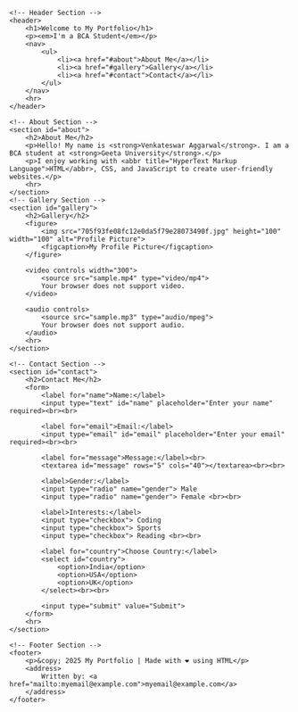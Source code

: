 <!DOCTYPE html>
<html lang="en">
<head>
    <meta charset="UTF-8">
    <meta name="viewport" content="width=device-width, initial-scale=1.0">
    <title>My Personal Portfolio</title>
</head>
<body>

    <!-- Header Section -->
    <header>
        <h1>Welcome to My Portfolio</h1>
        <p><em>I'm a BCA Student</em></p>
        <nav>
            <ul>
                <li><a href="#about">About Me</a></li>
                <li><a href="#gallery">Gallery</a></li>
                <li><a href="#contact">Contact</a></li>
            </ul>
        </nav>
        <hr>
    </header>

    <!-- About Section -->
    <section id="about">
        <h2>About Me</h2>
        <p>Hello! My name is <strong>Venkateswar Aggarwal</strong>. I am a BCA student at <strong>Geeta University</strong>.</p>
        <p>I enjoy working with <abbr title="HyperText Markup Language">HTML</abbr>, CSS, and JavaScript to create user-friendly websites.</p>
        <hr>
    </section>
    <!-- Gallery Section -->
    <section id="gallery">
        <h2>Gallery</h2>
        <figure>
            <img src="705f93fe08fc12e0da5f79e28073490f.jpg" height="100" width="100" alt="Profile Picture">
            <figcaption>My Profile Picture</figcaption>
        </figure>

        <video controls width="300">
            <source src="sample.mp4" type="video/mp4">
            Your browser does not support video.
        </video>

        <audio controls>
            <source src="sample.mp3" type="audio/mpeg">
            Your browser does not support audio.
        </audio>
        <hr>
    </section>

    <!-- Contact Section -->
    <section id="contact">
        <h2>Contact Me</h2>
        <form>
            <label for="name">Name:</label>
            <input type="text" id="name" placeholder="Enter your name" required><br><br>

            <label for="email">Email:</label>
            <input type="email" id="email" placeholder="Enter your email" required><br><br>

            <label for="message">Message:</label><br>
            <textarea id="message" rows="5" cols="40"></textarea><br><br>

            <label>Gender:</label>
            <input type="radio" name="gender"> Male
            <input type="radio" name="gender"> Female <br><br>

            <label>Interests:</label>
            <input type="checkbox"> Coding
            <input type="checkbox"> Sports
            <input type="checkbox"> Reading <br><br>

            <label for="country">Choose Country:</label>
            <select id="country">
                <option>India</option>
                <option>USA</option>
                <option>UK</option>
            </select><br><br>

            <input type="submit" value="Submit">
        </form>
        <hr>
    </section>

    <!-- Footer Section -->
    <footer>
        <p>&copy; 2025 My Portfolio | Made with ❤️ using HTML</p>
        <address>
            Written by: <a href="mailto:myemail@example.com">myemail@example.com</a>
        </address>
    </footer>

</body>
</html>
